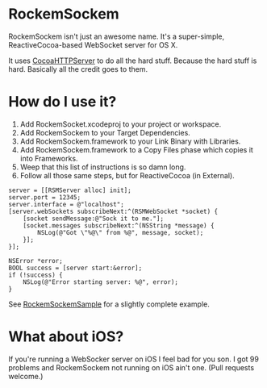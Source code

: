 # RockemSockem

RockemSockem isn't just an awesome name. It's a super-simple, ReactiveCocoa-based WebSocket server for OS X.

It uses [CocoaHTTPServer](https://github.com/robbiehanson/CocoaHTTPServer) to do all the hard stuff. Because the hard stuff is hard. Basically all the credit goes to them.

# How do I use it?

1. Add RockemSocket.xcodeproj to your project or workspace.
1. Add RockemSockem to your Target Dependencies.
1. Add RockemSockem.framework to your Link Binary with Libraries.
1. Add RockemSockem.framework to a Copy Files phase which copies it into Frameworks.
1. Weep that this list of instructions is so damn long.
1. Follow all those same steps, but for ReactiveCocoa (in External).

```objc
server = [[RSMServer alloc] init];
server.port = 12345;
server.interface = @"localhost";
[server.webSockets subscribeNext:^(RSMWebSocket *socket) {
	[socket sendMessage:@"Sock it to me."];
	[socket.messages subscribeNext:^(NSString *message) {
		NSLog(@"Got \"%@\" from %@", message, socket);
	}];
}];

NSError *error;
BOOL success = [server start:&error];
if (!success) {
	NSLog(@"Error starting server: %@", error);
}
```

See [RockemSockemSample](RockemSockemSample/) for a slightly complete example.

# What about iOS?

If you're running a WebSocker server on iOS I feel bad for you son. I got 99 problems and RockemSockem not running on iOS ain't one. (Pull requests welcome.)
